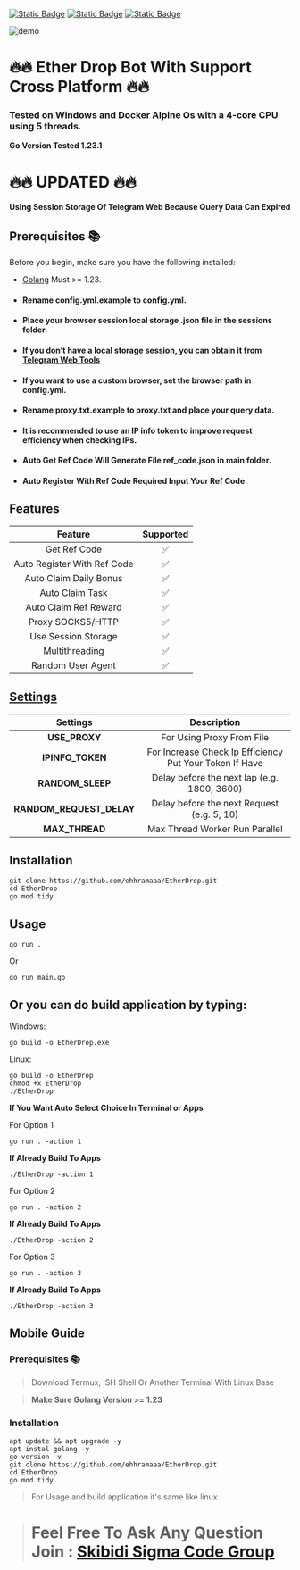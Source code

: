 [![Static Badge](https://img.shields.io/badge/Telegram-Bot%20Link-Link?style=for-the-badge&logo=Telegram&logoColor=white&logoSize=auto&color=blue)](https://t.me/fomo/app?startapp=ref_JDLG5)
[![Static Badge](https://img.shields.io/badge/Telegram-Channel%20Link-Link?style=for-the-badge&logo=Telegram&logoColor=white&logoSize=auto&color=blue)](https://t.me/skibidi_sigma_code)
[![Static Badge](https://img.shields.io/badge/Telegram-Chat%20Link-Link?style=for-the-badge&logo=Telegram&logoColor=white&logoSize=auto&color=blue)](https://t.me/skibidi_sigma_code_chat)

![demo](https://raw.githubusercontent.com/ehhramaaa/EtherDrop/main/demo/demo.png)

# 🔥🔥 Ether Drop Bot With Support Cross Platform 🔥🔥

### Tested on Windows and Docker Alpine Os with a 4-core CPU using 5 threads.

**Go Version Tested 1.23.1**

# 🔥🔥 UPDATED 🔥🔥

**Using Session Storage Of Telegram Web Because Query Data Can Expired**

## Prerequisites 📚

Before you begin, make sure you have the following installed:

- [Golang](https://go.dev/doc/install) Must >= 1.23.
- #### Rename config.yml.example to config.yml.
- #### Place your browser session local storage .json file in the sessions folder.
- #### If you don’t have a local storage session, you can obtain it from [Telegram Web Tools](https://github.com/ehhramaaa/telegram-web-tools)
- #### If you want to use a custom browser, set the browser path in config.yml.
- #### Rename proxy.txt.example to proxy.txt and place your query data.
- #### It is recommended to use an IP info token to improve request efficiency when checking IPs.
- #### Auto Get Ref Code Will Generate File ref_code.json in main folder.
- #### Auto Register With Ref Code Required Input Your Ref Code.

## Features

|           Feature           | Supported |
| :-------------------------: | :-------: |
|        Get Ref Code         |    ✅     |
| Auto Register With Ref Code |    ✅     |
|   Auto Claim Daily Bonus    |    ✅     |
|       Auto Claim Task       |    ✅     |
|    Auto Claim Ref Reward    |    ✅     |
|      Proxy SOCKS5/HTTP      |    ✅     |
|     Use Session Storage     |    ✅     |
|       Multithreading        |    ✅     |
|      Random User Agent      |    ✅     |

## [Settings](https://github.com/ehhramaaa/EtherDrop/blob/main/configs/config.yml.example)

|         Settings         |                       Description                       |
| :----------------------: | :-----------------------------------------------------: |
|      **USE_PROXY**       |                For Using Proxy From File                |
|     **IPINFO_TOKEN**     | For Increase Check Ip Efficiency Put Your Token If Have |
|     **RANDOM_SLEEP**     |       Delay before the next lap (e.g. 1800, 3600)       |
| **RANDOM_REQUEST_DELAY** |       Delay before the next Request (e.g. 5, 10)        |
|      **MAX_THREAD**      |             Max Thread Worker Run Parallel              |

## Installation

```shell
git clone https://github.com/ehhramaaa/EtherDrop.git
cd EtherDrop
go mod tidy
```

## Usage

```shell
go run .
```

Or

```shell
go run main.go
```

## Or you can do build application by typing:

Windows:

```shell
go build -o EtherDrop.exe
```

Linux:

```shell
go build -o EtherDrop
chmod +x EtherDrop
./EtherDrop
```

**If You Want Auto Select Choice In Terminal or Apps**

For Option 1

```shell
go run . -action 1
```

**If Already Build To Apps**

```shell
./EtherDrop -action 1
```

For Option 2

```shell
go run . -action 2
```

**If Already Build To Apps**

```shell
./EtherDrop -action 2
```

For Option 3

```shell
go run . -action 3
```

**If Already Build To Apps**

```shell
./EtherDrop -action 3
```

## Mobile Guide

### Prerequisites 📚

> Download Termux, ISH Shell Or Another Terminal With Linux Base

> **Make Sure Golang Version >= 1.23**

### Installation

```shell
apt update && apt upgrade -y
apt instal golang -y
go version -v
git clone https://github.com/ehhramaaa/EtherDrop.git
cd EtherDrop
go mod tidy
```

> For Usage and build application it's same like linux

> # Feel Free To Ask Any Question Join : [Skibidi Sigma Code Group](https://t.me/skibidi_sigma_code_chat)
